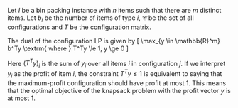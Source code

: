 Let $I$ be a bin packing instance with $n$ items such that there are $m$ distinct items.
Let $b_i$ be the number of items of type $i$,
$\mathcal{C}$ be the set of all configurations
and $T$ be the configuration matrix.

The dual of the configuration LP is given by
\[ \max_{y \in \mathbb{R}^m} b^Ty \textrm{ where } T^Ty \le 1, y \ge 0 \]

Here $(T^Ty)_j$ is the sum of $y_i$ over all items $i$ in configuration $j$.
If we interpret $y_i$ as the profit of item $i$, the constraint $T^Ty \le 1$
is equivalent to saying that the maximum-profit configuration should have profit at most 1.
This means that the optimal objective of the knapsack problem with the profit vector $y$ is at most 1.
